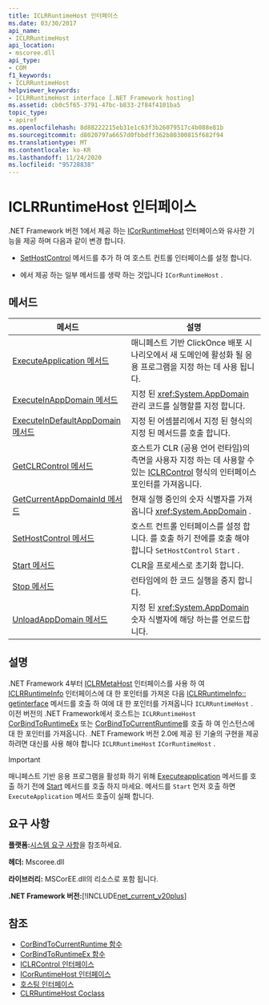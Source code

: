 ```yaml
---
title: ICLRRuntimeHost 인터페이스
ms.date: 03/30/2017
api_name:
- ICLRRuntimeHost
api_location:
- mscoree.dll
api_type:
- COM
f1_keywords:
- ICLRRuntimeHost
helpviewer_keywords:
- ICLRRuntimeHost interface [.NET Framework hosting]
ms.assetid: cb0c5f65-3791-47bc-b833-2f84f4101ba5
topic_type:
- apiref
ms.openlocfilehash: 8d88222215eb31e1c63f3b26079517c4b088e81b
ms.sourcegitcommit: d8020797a6657d0fbbdff362b80300815f682f94
ms.translationtype: MT
ms.contentlocale: ko-KR
ms.lasthandoff: 11/24/2020
ms.locfileid: "95728838"
---
```

# <a name="iclrruntimehost-interface"></a>ICLRRuntimeHost 인터페이스

.NET Framework 버전 1에서 제공 하는 [ICorRuntimeHost](icorruntimehost-interface.md) 인터페이스와 유사한 기능을 제공 하며 다음과 같이 변경 합니다.  
  
- [SetHostControl](iclrruntimehost-sethostcontrol-method.md) 메서드를 추가 하 여 호스트 컨트롤 인터페이스를 설정 합니다.  
  
- 에서 제공 하는 일부 메서드를 생략 하는 것입니다 `ICorRuntimeHost` .  
  
## <a name="methods"></a>메서드  
  
|메서드|설명|  
|------------|-----------------|  
|[ExecuteApplication 메서드](iclrruntimehost-executeapplication-method.md)|매니페스트 기반 ClickOnce 배포 시나리오에서 새 도메인에 활성화 될 응용 프로그램을 지정 하는 데 사용 됩니다.|  
|[ExecuteInAppDomain 메서드](iclrruntimehost-executeinappdomain-method.md)|지정 된 <xref:System.AppDomain> 관리 코드를 실행할를 지정 합니다.|  
|[ExecuteInDefaultAppDomain 메서드](iclrruntimehost-executeindefaultappdomain-method.md)|지정 된 어셈블리에서 지정 된 형식의 지정 된 메서드를 호출 합니다.|  
|[GetCLRControl 메서드](iclrruntimehost-getclrcontrol-method.md)|호스트가 CLR (공용 언어 런타임)의 측면을 사용자 지정 하는 데 사용할 수 있는 [ICLRControl](iclrcontrol-interface.md) 형식의 인터페이스 포인터를 가져옵니다.|  
|[GetCurrentAppDomainId 메서드](iclrruntimehost-getcurrentappdomainid-method.md)|현재 실행 중인의 숫자 식별자를 가져옵니다 <xref:System.AppDomain> .|  
|[SetHostControl 메서드](iclrruntimehost-sethostcontrol-method.md)|호스트 컨트롤 인터페이스를 설정 합니다. 를 호출 하기 전에를 호출 해야 합니다 `SetHostControl` `Start` .|  
|[Start 메서드](iclrruntimehost-start-method.md)|CLR을 프로세스로 초기화 합니다.|  
|[Stop 메서드](iclrruntimehost-stop-method.md)|런타임에의 한 코드 실행을 중지 합니다.|  
|[UnloadAppDomain 메서드](iclrruntimehost-unloadappdomain-method.md)|지정 된 <xref:System.AppDomain> 숫자 식별자에 해당 하는를 언로드합니다.|  
  
## <a name="remarks"></a>설명  

 .NET Framework 4부터 [ICLRMetaHost](iclrmetahost-interface.md) 인터페이스를 사용 하 여 [ICLRRuntimeInfo](iclrruntimeinfo-interface.md) 인터페이스에 대 한 포인터를 가져온 다음 [ICLRRuntimeInfo:: getinterface](iclrruntimeinfo-getinterface-method.md) 메서드를 호출 하 여에 대 한 포인터를 가져옵니다 `ICLRRuntimeHost` . 이전 버전의 .NET Framework에서 호스트는 `ICLRRuntimeHost` [CorBindToRuntimeEx](corbindtoruntimeex-function.md) 또는 [CorBindToCurrentRuntime](corbindtocurrentruntime-function.md)를 호출 하 여 인스턴스에 대 한 포인터를 가져옵니다. .NET Framework 버전 2.0에 제공 된 기술의 구현을 제공 하려면 대신를 사용 해야 합니다 `ICLRRuntimeHost` `ICorRuntimeHost` .  
  
> [!IMPORTANT]
> 매니페스트 기반 응용 프로그램을 활성화 하기 위해 [Executeapplication](iclrruntimehost-executeapplication-method.md) 메서드를 호출 하기 전에 [Start](iclrruntimehost-start-method.md) 메서드를 호출 하지 마세요. 메서드를 `Start` 먼저 호출 하면 `ExecuteApplication` 메서드 호출이 실패 합니다.  
  
## <a name="requirements"></a>요구 사항  

 **플랫폼:**[시스템 요구 사항](../../get-started/system-requirements.md)을 참조하세요.  
  
 **헤더:** Mscoree.dll  
  
 **라이브러리:** MSCorEE.dll의 리소스로 포함 됩니다.  
  
 **.NET Framework 버전:**[!INCLUDE[net_current_v20plus](../../../../includes/net-current-v20plus-md.md)]  
  
## <a name="see-also"></a>참조

- [CorBindToCurrentRuntime 함수](corbindtocurrentruntime-function.md)
- [CorBindToRuntimeEx 함수](corbindtoruntimeex-function.md)
- [ICLRControl 인터페이스](iclrcontrol-interface.md)
- [ICorRuntimeHost 인터페이스](icorruntimehost-interface.md)
- [호스팅 인터페이스](hosting-interfaces.md)
- [CLRRuntimeHost Coclass](clrruntimehost-coclass.md)
